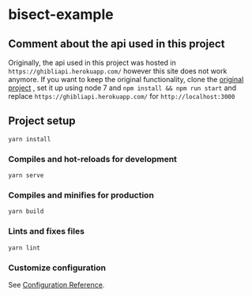 # bisect-example

## Comment about the api used in this project

Originally, the api used in this project was hosted in `https://ghibliapi.herokuapp.com/` however this site does not work anymore. If you want to keep the original functionality, clone the [original project](https://github.com/janaipakos/ghibliapi) , set it up using node 7 and `npm install && npm run start` and replace `https://ghibliapi.herokuapp.com/` for `http://localhost:3000`

## Project setup
```
yarn install
```

### Compiles and hot-reloads for development
```
yarn serve
```

### Compiles and minifies for production
```
yarn build
```

### Lints and fixes files
```
yarn lint
```

### Customize configuration
See [Configuration Reference](https://cli.vuejs.org/config/).

